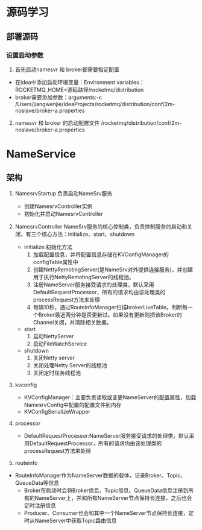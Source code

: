 # 源码学习
## 部署源码
### 设置启动参数
1. 首先启动namesvr 和 broker都需要指定配置
  - 在idea中添加启动环境变量：Environment variables：ROCKETMQ_HOME=源码路径/rocketmq/distribution
  - broker需要添加参数：arguments:-c /Users/jiangwenjie/IdeaProjects/rocketmq/distribution/conf/2m-noslave/broker-a.properties
2. namesvr 和 broker 的启动配置文件
    /rocketmq/distribution/conf/2m-noslave/broker-a.properties
    
    
# NameService
## 架构
1. NamesrvStartup 负责启动NameSrv服务
    - 创建NamesrvController实例
    - 初始化并启动NamesrvController
2. NamesrvController NameSrv服务的核心控制类，负责控制服务的启动和关闭，有三个核心方法：initialize、start、shutdown
    - initialize:初始化方法
        1. 加载配置信息，并将配置信息存储在KVConfigManager的configTable属性中
        2. 创建NettyRemotingServer(是NameSrv对外提供连接服务)，并创建用于执行NettyRemotingServer的线程池。
        3. 注册NameServer服务接受请求的处理类，默认采用DefaultRequestProcessor，所有的请求均由该处理类的processRequest方法来处理
        4. 每隔10秒，通过RouteInfoManager扫描brokerLiveTable。判断每一个Broker最近两分钟是否更新过。如果没有更新则把该Broker的Channel关闭，并清除相关数据。
    - start
        1. 启动NettyServer
        2. 启动FileWatchService
    - shutdown
        1. 关闭Netty server
        2. 关闭处理Netty Server的线程池
        3. 关闭定时任务线程池
3. kvconfig
    - KVConfigManager：主要负责读取或变更NameServer的配置属性，加载NamesrvConfig中配置的配置文件到内存
    - KVConfigSerializeWrapper

4. processor
    - DefaultRequestProcessor:NameServer服务接受请求的处理类，默认采用DefaultRequestProcessor，所有的请求均由该处理类的processRequest方法来处理
    
5. routeinfo
- RouteInfoManager作为NameServer数据的载体，记录Broker、Topic、QueueData等信息
    - Broker在启动时会将Broker信息、Topic信息、QueueData信息注册到所有的NameServer上，并和所有NameServer节点保持长连接，之后也会定时注册信息
    - Producer、Consumer也会和其中一个NameServer节点保持长连接，定时从NameServer中获取Topic路由信息